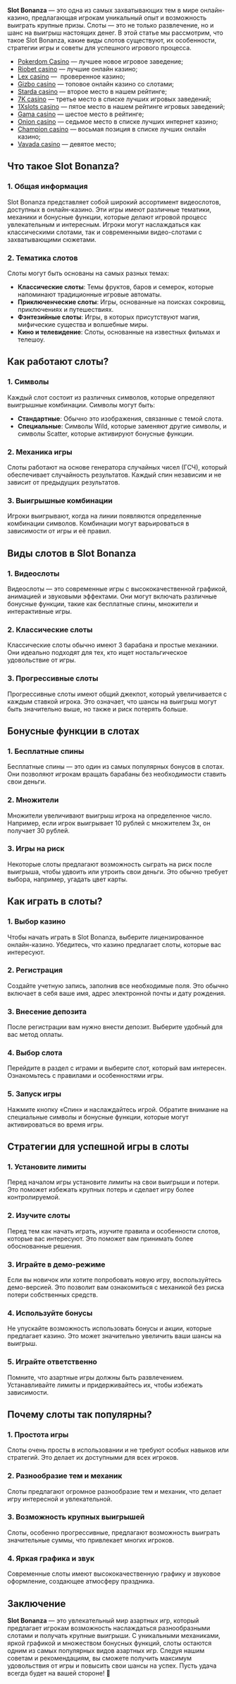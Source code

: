 **Slot Bonanza** — это одна из самых захватывающих тем в мире онлайн-казино, предлагающая игрокам уникальный опыт и возможность выиграть крупные призы. Слоты — это не только развлечение, но и шанс на выигрыш настоящих денег. В этой статье мы рассмотрим, что такое Slot Bonanza, какие виды слотов существуют, их особенности, стратегии игры и советы для успешного игрового процесса.

* [Pokerdom Casino](https://brandplay.link/FwVc4f) — лучшее новое игровое заведение;
* [Riobet casino](https://brandplay.link/TnjsxFvH) — лучшие онлайн казино;
* [Lex casino](https://brandplay.link/VMqNXPFs) —  проверенное казино;
* [Gizbo casino](https://brandplay.link/rvzLrVLp) — топовое онлайн казино со слотами;
* [Starda casino](https://brandplay.link/HDcDrxLk) — второе место в нашем рейтинге;
* [7K casino](https://brandplay.link/dd46bNgD) — третье место в списке лучших игровых заведений;
* [1Xslots casino](https://brandplay.link/J2ZbqMPZ) — пятое место в нашем рейтинге игровых заведений;
* [Gama casino](https://brandplay.link/RD52jZbL) — шестое место в рейтинге;
* [Onion casino](https://brandplay.link/8LcS6Djb) — седьмое место в списке лучших интернет казино;
* [Champion casino](https://temon-gter.cfd/go/9n8?p56190p303844p3509t17502) — восьмая позиция в списке лучших онлайн казино;
* [Vavada casino](https://vavadapartner.pro/?promo=75590753-cc8b-4c4a-8d71-99b7a2293439-jud\&target=register) — девятое место;

## Что такое Slot Bonanza?

### 1. Общая информация

Slot Bonanza представляет собой широкий ассортимент видеослотов, доступных в онлайн-казино. Эти игры имеют различные тематики, механики и бонусные функции, которые делают игровой процесс увлекательным и интересным. Игроки могут наслаждаться как классическими слотами, так и современными видео-слотами с захватывающими сюжетами.

### 2. Тематика слотов

Слоты могут быть основаны на самых разных темах:

* **Классические слоты**: Темы фруктов, баров и семерок, которые напоминают традиционные игровые автоматы.
* **Приключенческие слоты**: Игры, основанные на поисках сокровищ, приключениях и путешествиях.
* **Фэнтезийные слоты**: Игры, в которых присутствуют магия, мифические существа и волшебные миры.
* **Кино и телевидение**: Слоты, основанные на известных фильмах и телешоу.

## Как работают слоты?

### 1. Символы

Каждый слот состоит из различных символов, которые определяют выигрышные комбинации. Символы могут быть:

* **Стандартные**: Обычно это изображения, связанные с темой слота.
* **Специальные**: Символы Wild, которые заменяют другие символы, и символы Scatter, которые активируют бонусные функции.

### 2. Механика игры

Слоты работают на основе генератора случайных чисел (ГСЧ), который обеспечивает случайность результатов. Каждый спин независим и не зависит от предыдущих результатов.

### 3. Выигрышные комбинации

Игроки выигрывают, когда на линии появляются определенные комбинации символов. Комбинации могут варьироваться в зависимости от игры и её правил.

## Виды слотов в Slot Bonanza

### 1. Видеослоты

Видеослоты — это современные игры с высококачественной графикой, анимацией и звуковыми эффектами. Они могут включать различные бонусные функции, такие как бесплатные спины, множители и интерактивные игры.

### 2. Классические слоты

Классические слоты обычно имеют 3 барабана и простые механики. Они идеально подходят для тех, кто ищет ностальгическое удовольствие от игры.

### 3. Прогрессивные слоты

Прогрессивные слоты имеют общий джекпот, который увеличивается с каждым ставкой игрока. Это означает, что шансы на выигрыш могут быть значительно выше, но также и риск потерять больше.

## Бонусные функции в слотах

### 1. Бесплатные спины

Бесплатные спины — это один из самых популярных бонусов в слотах. Они позволяют игрокам вращать барабаны без необходимости ставить свои деньги.

### 2. Множители

Множители увеличивают выигрыш игрока на определенное число. Например, если игрок выигрывает 10 рублей с множителем 3x, он получает 30 рублей.

### 3. Игры на риск

Некоторые слоты предлагают возможность сыграть на риск после выигрыша, чтобы удвоить или утроить свои деньги. Это обычно требует выбора, например, угадать цвет карты.

## Как играть в слоты?

### 1. Выбор казино

Чтобы начать играть в Slot Bonanza, выберите лицензированное онлайн-казино. Убедитесь, что казино предлагает слоты, которые вас интересуют.

### 2. Регистрация

Создайте учетную запись, заполнив все необходимые поля. Это обычно включает в себя ваше имя, адрес электронной почты и дату рождения.

### 3. Внесение депозита

После регистрации вам нужно внести депозит. Выберите удобный для вас метод оплаты.

### 4. Выбор слота

Перейдите в раздел с играми и выберите слот, который вам интересен. Ознакомьтесь с правилами и особенностями игры.

### 5. Запуск игры

Нажмите кнопку «Спин» и наслаждайтесь игрой. Обратите внимание на специальные символы и бонусные функции, которые могут активироваться во время игры.

## Стратегии для успешной игры в слоты

### 1. Установите лимиты

Перед началом игры установите лимиты на свои выигрыши и потери. Это поможет избежать крупных потерь и сделает игру более контролируемой.

### 2. Изучите слоты

Перед тем как начать играть, изучите правила и особенности слотов, которые вас интересуют. Это поможет вам принимать более обоснованные решения.

### 3. Играйте в демо-режиме

Если вы новичок или хотите попробовать новую игру, воспользуйтесь демо-версией. Это позволит вам ознакомиться с механикой без риска потери собственных средств.

### 4. Используйте бонусы

Не упускайте возможность использовать бонусы и акции, которые предлагает казино. Это может значительно увеличить ваши шансы на выигрыш.

### 5. Играйте ответственно

Помните, что азартные игры должны быть развлечением. Устанавливайте лимиты и придерживайтесь их, чтобы избежать зависимости.

## Почему слоты так популярны?

### 1. Простота игры

Слоты очень просты в использовании и не требуют особых навыков или стратегий. Это делает их доступными для всех игроков.

### 2. Разнообразие тем и механик

Слоты предлагают огромное разнообразие тем и механик, что делает игру интересной и увлекательной.

### 3. Возможность крупных выигрышей

Слоты, особенно прогрессивные, предлагают возможность выиграть значительные суммы, что привлекает многих игроков.

### 4. Яркая графика и звук

Современные слоты имеют высококачественную графику и звуковое оформление, создающее атмосферу праздника.

## Заключение

**Slot Bonanza** — это увлекательный мир азартных игр, который предлагает игрокам возможность наслаждаться разнообразными слотами и получать крупные выигрыши. С уникальными механиками, яркой графикой и множеством бонусных функций, слоты остаются одним из самых популярных видов азартных игр. Следуя нашим советам и рекомендациям, вы сможете получить максимум удовольствия от игры и повысить свои шансы на успех. Пусть удача всегда будет на вашей стороне! 🎉
